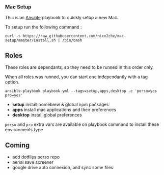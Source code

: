 ### Mac Setup

This is an [Ansible](https://www.ansible.com/) playbook to quickly setup a new Mac.

To setup run the following command :

```
curl -s https://raw.githubusercontent.com/nico2che/mac-setup/master/install.sh | /bin/bash
```

## Roles

These roles are dependants, so they need to be runned in this order only.

When all roles was runned, you can start one independantly with a tag option.

`ansible-playbook playbook.yml --tags=setup,apps,desktop -e 'perso=yes pro=yes'`

- **setup** install homebrew & global npm packages
- **apps** install mac applications and their preferences
- **desktop** install global preferences

`perso` and `pro` extra vars are available on playbook command to install these
environments type

## Coming

- add dotfiles perso repo
- aerial save screener
- google drive auto connexion, and sync some files

